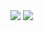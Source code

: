 <img src="https://github-readme-stats.vercel.app/api?username=AgengCDB&theme=dark&show_icons=true">
<img src="https://github-readme-stats.vercel.app/api/top-langs/?username=AgengCDB&size_weight=0.5&count_weight=0.5&langs_count=20&layout=compact">
<!-- <img src="https://github-readme-stats.vercel.app/api/wakatime?username=AgengCDB"> -->

<!--
**AgengCDB/AgengCDB** is a ✨ _special_ ✨ repository because its `README.md` (this file) appears on your GitHub profile.

Here are some ideas to get you started:

- 🔭 I’m currently working on ...
- 🌱 I’m currently learning ...
- 👯 I’m looking to collaborate on ...
- 🤔 I’m looking for help with ...
- 💬 Ask me about ...
- 📫 How to reach me: ...
- 😄 Pronouns: ...
- ⚡ Fun fact: ...
-->
